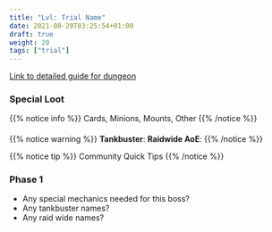 ```yaml
---
title: "Lvl: Trial Name"
date: 2021-08-20T03:25:54+01:00
draft: true
weight: 20
tags: ["trial"]
---
```

[Link to detailed guide for dungeon](#)

### Special Loot

{{% notice info %}}
Cards, Minions, Mounts, Other
{{% /notice %}}


####
{{% notice warning %}}
**Tankbuster**:
**Raidwide AoE**:
{{% /notice %}}

{{% notice tip %}}
Community Quick Tips
{{% /notice %}}

### Phase 1
* Any special mechanics needed for this boss?  
* Any tankbuster names?
* Any raid wide names?

